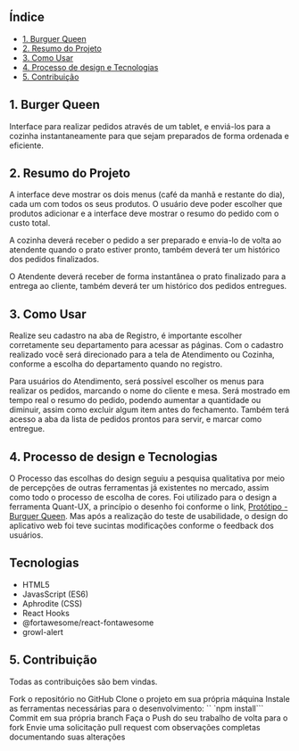 ## Índice

* [1. Burguer Queen](#1-Burguer-Queen)
* [2. Resumo do Projeto](#2-Resumo-do-Projeto)
* [3. Como Usar](#3-Como-Usar)
* [4. Processo de design e Tecnologias](#4-processo-de-design-e-Tecnologias)
* [5. Contribuição](#5-Contribuição)

## 1. Burger Queen

Interface para realizar pedidos através de um tablet, e enviá-los para a cozinha instantaneamente para que sejam preparados de forma ordenada e eficiente.


## 2. Resumo do Projeto

A interface deve mostrar os dois menus (café da manhã e restante do dia), cada um com todos os seus produtos. O usuário deve poder escolher que produtos adicionar e a interface deve mostrar o resumo do pedido com o custo total.

A cozinha deverá receber o pedido a ser preparado e envia-lo de volta ao atendente quando o prato estiver pronto, também deverá ter um histórico dos pedidos finalizados.

O Atendente deverá receber de forma instantânea o prato finalizado para a entrega ao cliente, também deverá ter um histórico dos pedidos entregues.

## 3. Como Usar

Realize seu cadastro na aba de Registro, é importante escolher corretamente seu departamento para acessar as páginas.
Com o cadastro realizado você será direcionado para a tela de Atendimento ou Cozinha, conforme a escolha do departamento quando no registro.

Para usuários do Atendimento, será possível escolher os menus para realizar os pedidos, marcando o nome do cliente e mesa. Será mostrado em tempo real o resumo do pedido, podendo aumentar a quantidade ou diminuir, assim como excluir algum item antes do fechamento. Também terá acesso a aba da lista de pedidos prontos para servir, e marcar como entregue.

## 4. Processo de design e Tecnologias

O Processo das escolhas do design seguiu a pesquisa qualitativa por meio de percepções de outras ferramentas já existentes no mercado, assim como todo o processo de escolha de cores.
Foi utilizado para o design a ferramenta Quant-UX, a princípio o desenho foi conforme o link, [Protótipo - Burguer Queen](https://www.quant-ux.com/#/test.html?h=a2aa10aIYB2bBdqnPlGYoMgqh4neuJVjUUt9abPuNfD44vZwBwAxI2Ov9Viy).
Mas após a realização do teste de usabilidade, o design do aplicativo web foi teve sucintas modificações conforme o feedback dos usuários.

## Tecnologias
* HTML5
* JavasScript (ES6)
* Aphrodite (CSS)
* React Hooks
* @fortawesome/react-fontawesome
* growl-alert

## 5. Contribuição

Todas as contribuições são bem vindas.

Fork o repositório no GitHub
Clone o projeto em sua própria máquina
Instale as ferramentas necessárias para o desenvolvimento: `` `npm install```
Commit em sua própria branch
Faça o Push do seu trabalho de volta para o fork
Envie uma solicitação pull request com observações completas documentando suas alterações